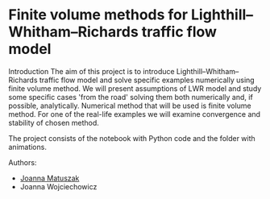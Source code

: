 # Finite volume methods for Lighthill–Whitham–Richards traffic flow model

Introduction
The aim of this project is to introduce Lighthill–Whitham–Richards traffic flow model and solve specific examples numerically using finite volume method. We will present assumptions of LWR model and study some specific cases 'from the road' solving them both numerically and, if possible, analytically. Numerical method that will be used is finite volume method. For one of the real-life examples we will examine convergence and stability of chosen method.

The project consists of the notebook with Python code and the folder with animations. 

Authors:
- [Joanna Matuszak](https://github.com/vsiv00)
- Joanna Wojciechowicz
